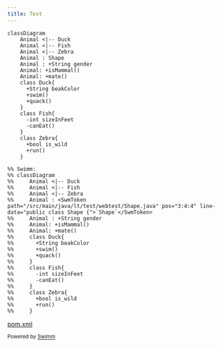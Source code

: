 ```yaml
---
title: Test
---
```

```mermaid
classDiagram
    Animal <|-- Duck
    Animal <|-- Fish
    Animal <|-- Zebra
    Animal : Shape
    Animal : +String gender
    Animal: +isMammal()
    Animal: +mate()
    class Duck{
      +String beakColor
      +swim()
      +quack()
    }
    class Fish{
      -int sizeInFeet
      -canEat()
    }
    class Zebra{
      +bool is_wild
      +run()
    }

%% Swimm:
%% classDiagram
%%     Animal <|-- Duck
%%     Animal <|-- Fish
%%     Animal <|-- Zebra
%%     Animal : <SwmToken path="/src/main/java/lt/test/webtest/Shape.java" pos="3:4:4" line-data="public class Shape {">`Shape`</SwmToken>
%%     Animal : +String gender
%%     Animal: +isMammal()
%%     Animal: +mate()
%%     class Duck{
%%       +String beakColor
%%       +swim()
%%       +quack()
%%     }
%%     class Fish{
%%       -int sizeInFeet
%%       -canEat()
%%     }
%%     class Zebra{
%%       +bool is_wild
%%       +run()
%%     }
```

<SwmPath>[pom.xml](/pom.xml)</SwmPath>

<SwmMeta version="3.0.0" repo-id="Z2l0aHViJTNBJTNBc3dpbW1UZXN0JTNBJTNBU2FydW5hc01lZGVpa2lz" repo-name="swimmTest"><sup>Powered by [Swimm](https://app.swimm.io/)</sup></SwmMeta>
